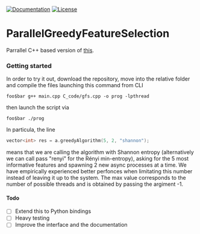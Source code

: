 [![Documentation](https://img.shields.io/badge/Documentation-yes-blue)](https://img.shields.io/badge/Documentation-yes-blue)
[![License](https://img.shields.io/badge/License-MIT-yellow.svg)](https://img.shields.io/badge/License-MIT-yellow.svg)

# ParallelGreedyFeatureSelection

Parrallel C++ based version of [this](https://github.com/marcoromanelli-github/GreedyFeatureSelection). 

### Getting started
In order to try it out, 
download the repository, move into the relative folder and compile the files launching this command from CLI
```console
foo$bar g++ main.cpp C_code/gfs.cpp -o prog -lpthread
```
then launch the script via
```console
foo$bar ./prog
```
In particula, the line
```C++
vector<int> res = a.greedyAlgorithm(5, 2, "shannon");
```
means that we are calling the algorithm with Shannon entropy (alternatively we can call pass "renyi" for the Rényi min-entropy), asking for the 5 
most informative features and spawning 2 new async processes at a time. We have empirically experienced better perfonces when limitating this number instead 
of leaving it up to the system. The max value corresponds to the number of possible threads and is obtained by passing the argiment -1.

#### Todo
- [ ] Extend this to Python bindings
- [ ] Heavy testing
- [ ] Improve the interface and the documentation
